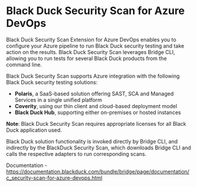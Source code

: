 # Black Duck Security Scan for Azure DevOps

Black Duck Security Scan Extension for Azure DevOps enables you to configure your Azure pipeline to run Black Duck security testing and take action on the results.
Black Duck Security Scan leverages Bridge CLI, allowing you to run tests for several Black Duck products from the command line.

Black Duck Security Scan supports Azure integration with the following Black Duck security testing solutions:
- **Polaris**, a SaaS-based solution offering SAST, SCA and Managed Services in a single unified platform
- **Coverity**, using our thin client and cloud-based deployment model
- **Black Duck Hub**, supporting either on-premises or hosted instances

**Note**: Black Duck Security Scan requires appropriate licenses for all Black Duck application used.

Black Duck solution functionality is invoked directly by Bridge CLI, and indirectly by the BlackDuck Security Scan, which downloads Bridge CLI and calls the respective adapters to run corresponding scans.

Documentation - https://documentation.blackduck.com/bundle/bridge/page/documentation/c_security-scan-for-azure-devops.html
